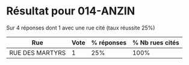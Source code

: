 # Résultat pour 014-ANZIN

Sur 4 réponses dont 1 avec une rue cité (taux réussite 25%)

| Rue | Vote | % réponses | % Nb rues cités|
|-----|------|------------|----------------|
| RUE DES MARTYRS | 1 | 25% | 100%|
